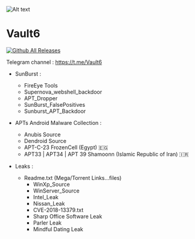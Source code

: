 ![Alt text](https://raw.githubusercontent.com/adnane-X-tebbaa/imgs/master/Vault2.gif)

# Vault6 
[![Github All Releases](https://img.shields.io/twitter/follow/TebbaaX)]()

Telegram channel : https://t.me/Vault6

* SunBurst : 
  - FireEye Tools
  - Supernova_webshell_backdoor
  - APT_Dropper
  - SunBurst_FalsePositives
  - Sunburst_APT_Backdoor 
* APTs Android Malware Collection : 
  - Anubis Source
  - Dendroid Source
  - APT-C-23 FrozenCell (Egypt) 🇪🇬
  - APT33 | APT34 | APT 39 Shamoonn (Islamic Republic of Iran) 🇮🇷

* Leaks : 
   - Readme.txt (Mega/Torrent Links...files) 
       - WinXp_Source
       - WinServer_Source
       - Intel_Leak
       - Nissan_Leak
       - CVE-2018-13379.txt
       - Sharp Office Software Leak
       - Parler Leak
       - Mindful Dating Leak
